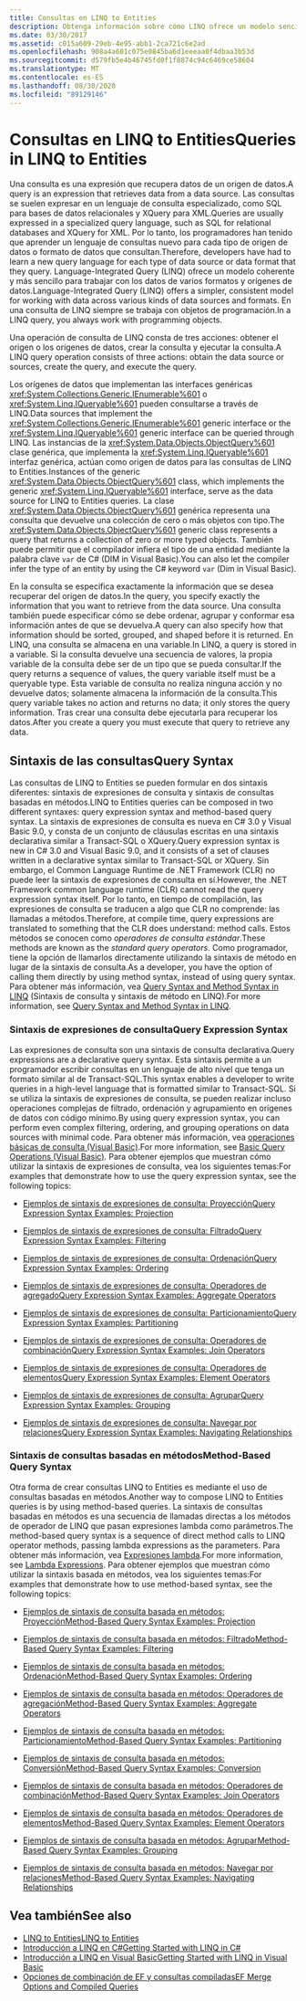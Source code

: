 ```yaml
---
title: Consultas en LINQ to Entities
description: Obtenga información sobre cómo LINQ ofrece un modelo sencillo y coherente para trabajar con datos en varios tipos de orígenes de datos y formatos con objetos de programación.
ms.date: 03/30/2017
ms.assetid: c015a609-29eb-4e95-abb1-2ca721c6e2ad
ms.openlocfilehash: 908a4a601c075e0845ba6d1eeeaa0f4dbaa3b53d
ms.sourcegitcommit: d579fb5e4b46745fd0f1f8874c94c6469ce58604
ms.translationtype: MT
ms.contentlocale: es-ES
ms.lasthandoff: 08/30/2020
ms.locfileid: "89129146"
---
```

# <a name="queries-in-linq-to-entities"></a><span data-ttu-id="47dd7-103">Consultas en LINQ to Entities</span><span class="sxs-lookup"><span data-stu-id="47dd7-103">Queries in LINQ to Entities</span></span>
<span data-ttu-id="47dd7-104">Una consulta es una expresión que recupera datos de un origen de datos.</span><span class="sxs-lookup"><span data-stu-id="47dd7-104">A query is an expression that retrieves data from a data source.</span></span> <span data-ttu-id="47dd7-105">Las consultas se suelen expresar en un lenguaje de consulta especializado, como SQL para bases de datos relacionales y XQuery para XML.</span><span class="sxs-lookup"><span data-stu-id="47dd7-105">Queries are usually expressed in a specialized query language, such as SQL for relational databases and XQuery for XML.</span></span> <span data-ttu-id="47dd7-106">Por lo tanto, los programadores han tenido que aprender un lenguaje de consultas nuevo para cada tipo de origen de datos o formato de datos que consultan.</span><span class="sxs-lookup"><span data-stu-id="47dd7-106">Therefore, developers have had to learn a new query language for each type of data source or data format that they query.</span></span> <span data-ttu-id="47dd7-107">Language-Integrated Query (LINQ) ofrece un modelo coherente y más sencillo para trabajar con los datos de varios formatos y orígenes de datos.</span><span class="sxs-lookup"><span data-stu-id="47dd7-107">Language-Integrated Query (LINQ) offers a simpler, consistent model for working with data across various kinds of data sources and formats.</span></span> <span data-ttu-id="47dd7-108">En una consulta de LINQ siempre se trabaja con objetos de programación.</span><span class="sxs-lookup"><span data-stu-id="47dd7-108">In a LINQ query, you always work with programming objects.</span></span>  
  
 <span data-ttu-id="47dd7-109">Una operación de consulta de LINQ consta de tres acciones: obtener el origen o los orígenes de datos, crear la consulta y ejecutar la consulta.</span><span class="sxs-lookup"><span data-stu-id="47dd7-109">A LINQ query operation consists of three actions: obtain the data source or sources, create the query, and execute the query.</span></span>  
  
 <span data-ttu-id="47dd7-110">Los orígenes de datos que implementan las interfaces genéricas <xref:System.Collections.Generic.IEnumerable%601> o <xref:System.Linq.IQueryable%601> pueden consultarse a través de LINQ.</span><span class="sxs-lookup"><span data-stu-id="47dd7-110">Data sources that implement the <xref:System.Collections.Generic.IEnumerable%601> generic interface or the <xref:System.Linq.IQueryable%601> generic interface can be queried through LINQ.</span></span> <span data-ttu-id="47dd7-111">Las instancias de la <xref:System.Data.Objects.ObjectQuery%601> clase genérica, que implementa la <xref:System.Linq.IQueryable%601> interfaz genérica, actúan como origen de datos para las consultas de LINQ to Entities.</span><span class="sxs-lookup"><span data-stu-id="47dd7-111">Instances of the generic <xref:System.Data.Objects.ObjectQuery%601> class, which implements the generic <xref:System.Linq.IQueryable%601> interface, serve as the data source for LINQ to Entities queries.</span></span> <span data-ttu-id="47dd7-112">La clase <xref:System.Data.Objects.ObjectQuery%601> genérica representa una consulta que devuelve una colección de cero o más objetos con tipo.</span><span class="sxs-lookup"><span data-stu-id="47dd7-112">The <xref:System.Data.Objects.ObjectQuery%601> generic class represents a query that returns a collection of zero or more typed objects.</span></span> <span data-ttu-id="47dd7-113">También puede permitir que el compilador infiera el tipo de una entidad mediante la palabra clave `var` de C# (DIM in Visual Basic).</span><span class="sxs-lookup"><span data-stu-id="47dd7-113">You can also let the compiler infer the type of an entity by using the C# keyword `var` (Dim in Visual Basic).</span></span>  
  
 <span data-ttu-id="47dd7-114">En la consulta se especifica exactamente la información que se desea recuperar del origen de datos.</span><span class="sxs-lookup"><span data-stu-id="47dd7-114">In the query, you specify exactly the information that you want to retrieve from the data source.</span></span> <span data-ttu-id="47dd7-115">Una consulta también puede especificar cómo se debe ordenar, agrupar y conformar esa información antes de que se devuelva.</span><span class="sxs-lookup"><span data-stu-id="47dd7-115">A query can also specify how that information should be sorted, grouped, and shaped before it is returned.</span></span> <span data-ttu-id="47dd7-116">En LINQ, una consulta se almacena en una variable.</span><span class="sxs-lookup"><span data-stu-id="47dd7-116">In LINQ, a query is stored in a variable.</span></span> <span data-ttu-id="47dd7-117">Si la consulta devuelve una secuencia de valores, la propia variable de la consulta debe ser de un tipo que se pueda consultar.</span><span class="sxs-lookup"><span data-stu-id="47dd7-117">If the query returns a sequence of values, the query variable itself must be a queryable type.</span></span> <span data-ttu-id="47dd7-118">Esta variable de consulta no realiza ninguna acción y no devuelve datos; solamente almacena la información de la consulta.</span><span class="sxs-lookup"><span data-stu-id="47dd7-118">This query variable takes no action and returns no data; it only stores the query information.</span></span> <span data-ttu-id="47dd7-119">Tras crear una consulta debe ejecutarla para recuperar los datos.</span><span class="sxs-lookup"><span data-stu-id="47dd7-119">After you create a query you must execute that query to retrieve any data.</span></span>  
  
## <a name="query-syntax"></a><span data-ttu-id="47dd7-120">Sintaxis de las consultas</span><span class="sxs-lookup"><span data-stu-id="47dd7-120">Query Syntax</span></span>  
 <span data-ttu-id="47dd7-121">Las consultas de LINQ to Entities se pueden formular en dos sintaxis diferentes: sintaxis de expresiones de consulta y sintaxis de consultas basadas en métodos.</span><span class="sxs-lookup"><span data-stu-id="47dd7-121">LINQ to Entities queries can be composed in two different syntaxes: query expression syntax and method-based query syntax.</span></span> <span data-ttu-id="47dd7-122">La sintaxis de expresiones de consulta es nueva en C# 3.0 y Visual Basic 9.0, y consta de un conjunto de cláusulas escritas en una sintaxis declarativa similar a Transact-SQL o XQuery.</span><span class="sxs-lookup"><span data-stu-id="47dd7-122">Query expression syntax is new in C# 3.0 and Visual Basic 9.0, and it consists of a set of clauses written in a declarative syntax similar to Transact-SQL or XQuery.</span></span> <span data-ttu-id="47dd7-123">Sin embargo, el Common Language Runtime de .NET Framework (CLR) no puede leer la sintaxis de expresiones de consulta en sí.</span><span class="sxs-lookup"><span data-stu-id="47dd7-123">However, the .NET Framework common language runtime (CLR) cannot read the query expression syntax itself.</span></span> <span data-ttu-id="47dd7-124">Por lo tanto, en tiempo de compilación, las expresiones de consulta se traducen a algo que CLR no comprende: las llamadas a métodos.</span><span class="sxs-lookup"><span data-stu-id="47dd7-124">Therefore, at compile time, query expressions are translated to something that the CLR does understand: method calls.</span></span> <span data-ttu-id="47dd7-125">Estos métodos se conocen como *operadores de consulta estándar*.</span><span class="sxs-lookup"><span data-stu-id="47dd7-125">These methods are known as the *standard query operators*.</span></span> <span data-ttu-id="47dd7-126">Como programador, tiene la opción de llamarlos directamente utilizando la sintaxis de método en lugar de la sintaxis de consulta.</span><span class="sxs-lookup"><span data-stu-id="47dd7-126">As a developer, you have the option of calling them directly by using method syntax, instead of using query syntax.</span></span> <span data-ttu-id="47dd7-127">Para obtener más información, vea [Query Syntax and Method Syntax in LINQ](../../../../../csharp/programming-guide/concepts/linq/query-syntax-and-method-syntax-in-linq.md) (Sintaxis de consulta y sintaxis de método en LINQ).</span><span class="sxs-lookup"><span data-stu-id="47dd7-127">For more information, see [Query Syntax and Method Syntax in LINQ](../../../../../csharp/programming-guide/concepts/linq/query-syntax-and-method-syntax-in-linq.md).</span></span>  
  
### <a name="query-expression-syntax"></a><span data-ttu-id="47dd7-128">Sintaxis de expresiones de consulta</span><span class="sxs-lookup"><span data-stu-id="47dd7-128">Query Expression Syntax</span></span>  
 <span data-ttu-id="47dd7-129">Las expresiones de consulta son una sintaxis de consulta declarativa.</span><span class="sxs-lookup"><span data-stu-id="47dd7-129">Query expressions are a declarative query syntax.</span></span> <span data-ttu-id="47dd7-130">Esta sintaxis permite a un programador escribir consultas en un lenguaje de alto nivel que tenga un formato similar al de Transact-SQL.</span><span class="sxs-lookup"><span data-stu-id="47dd7-130">This syntax enables a developer to write queries in a high-level language that is formatted similar to Transact-SQL.</span></span> <span data-ttu-id="47dd7-131">Si se utiliza la sintaxis de expresiones de consulta, se pueden realizar incluso operaciones complejas de filtrado, ordenación y agrupamiento en orígenes de datos con código mínimo.</span><span class="sxs-lookup"><span data-stu-id="47dd7-131">By using query expression syntax, you can perform even complex filtering, ordering, and grouping operations on data sources with minimal code.</span></span> <span data-ttu-id="47dd7-132">Para obtener más información, vea [operaciones básicas de consulta (Visual Basic)](../../../../../visual-basic/programming-guide/concepts/linq/basic-query-operations.md).</span><span class="sxs-lookup"><span data-stu-id="47dd7-132">For more information, see [Basic Query Operations (Visual Basic)](../../../../../visual-basic/programming-guide/concepts/linq/basic-query-operations.md).</span></span> <span data-ttu-id="47dd7-133">Para obtener ejemplos que muestran cómo utilizar la sintaxis de expresiones de consulta, vea los siguientes temas:</span><span class="sxs-lookup"><span data-stu-id="47dd7-133">For examples that demonstrate how to use the query expression syntax, see the following topics:</span></span>  
  
- [<span data-ttu-id="47dd7-134">Ejemplos de sintaxis de expresiones de consulta: Proyección</span><span class="sxs-lookup"><span data-stu-id="47dd7-134">Query Expression Syntax Examples: Projection</span></span>](query-expression-syntax-examples-projection.md)  
  
- [<span data-ttu-id="47dd7-135">Ejemplos de sintaxis de expresiones de consulta: Filtrado</span><span class="sxs-lookup"><span data-stu-id="47dd7-135">Query Expression Syntax Examples: Filtering</span></span>](query-expression-syntax-examples-filtering.md)  
  
- [<span data-ttu-id="47dd7-136">Ejemplos de sintaxis de expresiones de consulta: Ordenación</span><span class="sxs-lookup"><span data-stu-id="47dd7-136">Query Expression Syntax Examples: Ordering</span></span>](query-expression-syntax-examples-ordering.md)  
  
- [<span data-ttu-id="47dd7-137">Ejemplos de sintaxis de expresiones de consulta: Operadores de agregado</span><span class="sxs-lookup"><span data-stu-id="47dd7-137">Query Expression Syntax Examples: Aggregate Operators</span></span>](query-expression-syntax-examples-aggregate-operators.md)  
  
- [<span data-ttu-id="47dd7-138">Ejemplos de sintaxis de expresiones de consulta: Particionamiento</span><span class="sxs-lookup"><span data-stu-id="47dd7-138">Query Expression Syntax Examples: Partitioning</span></span>](query-expression-syntax-examples-partitioning.md)  
  
- [<span data-ttu-id="47dd7-139">Ejemplos de sintaxis de expresiones de consulta: Operadores de combinación</span><span class="sxs-lookup"><span data-stu-id="47dd7-139">Query Expression Syntax Examples: Join Operators</span></span>](query-expression-syntax-examples-join-operators.md)  
  
- [<span data-ttu-id="47dd7-140">Ejemplos de sintaxis de expresiones de consulta: Operadores de elementos</span><span class="sxs-lookup"><span data-stu-id="47dd7-140">Query Expression Syntax Examples: Element Operators</span></span>](query-expression-syntax-examples-element-operators.md)  
  
- [<span data-ttu-id="47dd7-141">Ejemplos de sintaxis de expresiones de consulta: Agrupar</span><span class="sxs-lookup"><span data-stu-id="47dd7-141">Query Expression Syntax Examples: Grouping</span></span>](query-expression-syntax-examples-grouping.md)  
  
- [<span data-ttu-id="47dd7-142">Ejemplos de sintaxis de expresiones de consulta: Navegar por relaciones</span><span class="sxs-lookup"><span data-stu-id="47dd7-142">Query Expression Syntax Examples: Navigating Relationships</span></span>](query-expression-syntax-examples-navigating-relationships.md)  
  
### <a name="method-based-query-syntax"></a><span data-ttu-id="47dd7-143">Sintaxis de consultas basadas en métodos</span><span class="sxs-lookup"><span data-stu-id="47dd7-143">Method-Based Query Syntax</span></span>  
 <span data-ttu-id="47dd7-144">Otra forma de crear consultas LINQ to Entities es mediante el uso de consultas basadas en métodos.</span><span class="sxs-lookup"><span data-stu-id="47dd7-144">Another way to compose LINQ to Entities queries is by using method-based queries.</span></span> <span data-ttu-id="47dd7-145">La sintaxis de consultas basadas en métodos es una secuencia de llamadas directas a los métodos de operador de LINQ que pasan expresiones lambda como parámetros.</span><span class="sxs-lookup"><span data-stu-id="47dd7-145">The method-based query syntax is a sequence of direct method calls to LINQ operator methods, passing lambda expressions as the parameters.</span></span> <span data-ttu-id="47dd7-146">Para obtener más información, vea [Expresiones lambda](../../../../../csharp/language-reference/operators/lambda-expressions.md).</span><span class="sxs-lookup"><span data-stu-id="47dd7-146">For more information, see [Lambda Expressions](../../../../../csharp/language-reference/operators/lambda-expressions.md).</span></span> <span data-ttu-id="47dd7-147">Para obtener ejemplos que muestran cómo utilizar la sintaxis basada en métodos, vea los siguientes temas:</span><span class="sxs-lookup"><span data-stu-id="47dd7-147">For examples that demonstrate how to use method-based syntax, see the following topics:</span></span>  
  
- [<span data-ttu-id="47dd7-148">Ejemplos de sintaxis de consulta basada en métodos: Proyección</span><span class="sxs-lookup"><span data-stu-id="47dd7-148">Method-Based Query Syntax Examples: Projection</span></span>](method-based-query-syntax-examples-projection.md)  
  
- [<span data-ttu-id="47dd7-149">Ejemplos de sintaxis de consulta basada en métodos: Filtrado</span><span class="sxs-lookup"><span data-stu-id="47dd7-149">Method-Based Query Syntax Examples: Filtering</span></span>](method-based-query-syntax-examples-filtering.md)  
  
- [<span data-ttu-id="47dd7-150">Ejemplos de sintaxis de consulta basada en métodos: Ordenación</span><span class="sxs-lookup"><span data-stu-id="47dd7-150">Method-Based Query Syntax Examples: Ordering</span></span>](method-based-query-syntax-examples-ordering.md)  
  
- [<span data-ttu-id="47dd7-151">Ejemplos de sintaxis de consulta basada en métodos: Operadores de agregación</span><span class="sxs-lookup"><span data-stu-id="47dd7-151">Method-Based Query Syntax Examples: Aggregate Operators</span></span>](method-based-query-syntax-examples-aggregate-operators.md)  
  
- [<span data-ttu-id="47dd7-152">Ejemplos de sintaxis de consulta basada en métodos: Particionamiento</span><span class="sxs-lookup"><span data-stu-id="47dd7-152">Method-Based Query Syntax Examples: Partitioning</span></span>](method-based-query-syntax-examples-partitioning.md)  
  
- [<span data-ttu-id="47dd7-153">Ejemplos de sintaxis de consulta basada en métodos: Conversión</span><span class="sxs-lookup"><span data-stu-id="47dd7-153">Method-Based Query Syntax Examples: Conversion</span></span>](method-based-query-syntax-examples-conversion.md)  
  
- [<span data-ttu-id="47dd7-154">Ejemplos de sintaxis de consulta basada en métodos: Operadores de combinación</span><span class="sxs-lookup"><span data-stu-id="47dd7-154">Method-Based Query Syntax Examples: Join Operators</span></span>](method-based-query-syntax-examples-join-operators.md)  
  
- [<span data-ttu-id="47dd7-155">Ejemplos de sintaxis de consulta basada en métodos: Operadores de elementos</span><span class="sxs-lookup"><span data-stu-id="47dd7-155">Method-Based Query Syntax Examples: Element Operators</span></span>](method-based-query-syntax-examples-element-operators.md)  
  
- [<span data-ttu-id="47dd7-156">Ejemplos de sintaxis de consulta basada en métodos: Agrupar</span><span class="sxs-lookup"><span data-stu-id="47dd7-156">Method-Based Query Syntax Examples: Grouping</span></span>](method-based-query-syntax-examples-grouping.md)  
  
- [<span data-ttu-id="47dd7-157">Ejemplos de sintaxis de consulta basada en métodos: Navegar por relaciones</span><span class="sxs-lookup"><span data-stu-id="47dd7-157">Method-Based Query Syntax Examples: Navigating Relationships</span></span>](method-based-query-syntax-examples-navigating-relationships.md)  
  
## <a name="see-also"></a><span data-ttu-id="47dd7-158">Vea también</span><span class="sxs-lookup"><span data-stu-id="47dd7-158">See also</span></span>

- [<span data-ttu-id="47dd7-159">LINQ to Entities</span><span class="sxs-lookup"><span data-stu-id="47dd7-159">LINQ to Entities</span></span>](linq-to-entities.md)
- [<span data-ttu-id="47dd7-160">Introducción a LINQ en C#</span><span class="sxs-lookup"><span data-stu-id="47dd7-160">Getting Started with LINQ in C#</span></span>](../../../../../csharp/programming-guide/concepts/linq/index.md)
- [<span data-ttu-id="47dd7-161">Introducción a LINQ en Visual Basic</span><span class="sxs-lookup"><span data-stu-id="47dd7-161">Getting Started with LINQ in Visual Basic</span></span>](../../../../../visual-basic/programming-guide/concepts/linq/getting-started-with-linq.md)
- [<span data-ttu-id="47dd7-162">Opciones de combinación de EF y consultas compiladas</span><span class="sxs-lookup"><span data-stu-id="47dd7-162">EF Merge Options and Compiled Queries</span></span>](https://docs.microsoft.com/archive/blogs/dsimmons/ef-merge-options-and-compiled-queries)

